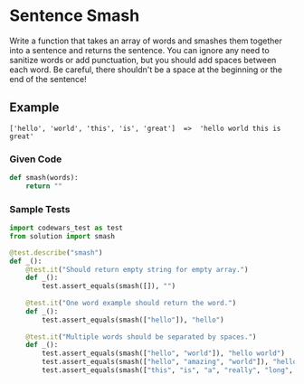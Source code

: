 # Sentence Smash

Write a function that takes an array of words and smashes them together into a sentence and returns the sentence. You can ignore any need to sanitize words or add punctuation, but you should add spaces between each word. Be careful, there shouldn't be a space at the beginning or the end of the sentence!

## Example

```text
['hello', 'world', 'this', 'is', 'great']  =>  'hello world this is great'
```

### Given Code

```python
def smash(words):
    return ""
```

### Sample Tests

```python
import codewars_test as test
from solution import smash

@test.describe("smash")
def _():
    @test.it("Should return empty string for empty array.")
    def _():
        test.assert_equals(smash([]), "")
        
    @test.it("One word example should return the word.")
    def _():
        test.assert_equals(smash(["hello"]), "hello")
        
    @test.it("Multiple words should be separated by spaces.")
    def _():
        test.assert_equals(smash(["hello", "world"]), "hello world")
        test.assert_equals(smash(["hello", "amazing", "world"]), "hello amazing world")
        test.assert_equals(smash(["this", "is", "a", "really", "long", "sentence"]), "this is a really long sentence")
```
